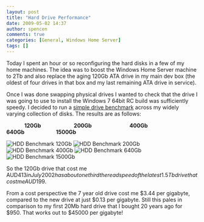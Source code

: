 ```yaml
---
layout: post
title: "Hard Drive Performance"
date: 2009-05-02 14:37
author: spencen
comments: true
categories: [General, Windows Home Server]
tags: []
---
```



Today I spent an hour or so reconfiguring the hard disks in a few of my home machines. The idea was to boost the Windows Home Server machine&#160; to 2Tb and also replace the aging 120Gb ATA drive in my main dev box (the oldest of four drives in that box and my last remaining ATA drive in service).
  

Once I was done swapping physical drives I wanted to check that the drive I was going to use to install the Windows 7 64bit RC build was sufficiently speedy. I decided to run a <a href="http://www.hdtune.com/" target="_blank">simple drive benchmark</a> across my widely varying collection of disks. The results are as follows:
  

&#160;&#160;&#160;&#160;&#160;&#160;&#160;&#160;&#160;&#160;&#160; **120Gb&#160;&#160;&#160;&#160;&#160;&#160;&#160;&#160;&#160;&#160;&#160;&#160;&#160;&#160;&#160;&#160;&#160;&#160;&#160;&#160;&#160;&#160;&#160;&#160;&#160; 200Gb&#160;&#160;&#160;&#160;&#160;&#160;&#160;&#160;&#160;&#160;&#160;&#160;&#160;&#160;&#160;&#160;&#160;&#160;&#160;&#160;&#160;&#160;&#160;&#160;&#160;&#160;&#160;&#160;&#160; 400Gb&#160;&#160;&#160;&#160;&#160;&#160;&#160;&#160;&#160;&#160;&#160;&#160;&#160;&#160;&#160;&#160;&#160;&#160;&#160;&#160;&#160;&#160;&#160;&#160;&#160;&#160; 640Gb&#160;&#160;&#160;&#160;&#160;&#160;&#160;&#160;&#160;&#160;&#160;&#160;&#160;&#160;&#160;&#160;&#160;&#160;&#160;&#160;&#160;&#160;&#160;&#160; 1500Gb**
  

![HDD Benchmark 120Gb](/images/HDD%20Benchmark%20120Gb_1.png "HDD Benchmark 120Gb")&#160;![HDD Benchmark 200Gb](/images/HDD%20Benchmark%20200Gb_1.png "HDD Benchmark 200Gb") ![HDD Benchmark 400Gb](/images/HDD%20Benchmark%20400Gb_1.png "HDD Benchmark 400Gb") ![HDD Benchmark 640Gb](/images/HDD%20Benchmark%20640Gb_1.png "HDD Benchmark 640Gb") ![HDD Benchmark 1500Gb](/images/HDD%20Benchmark%201500Gb_1.png "HDD Benchmark 1500Gb") 
  


  


  


  


  

So the 120Gb drive that cost me AUD$413 in July 2002 has about one third the read speed of the latest 1.5Tb drive that cost me AUD$199. 
  

From a cost perspective the 7 year old drive cost me $3.44 per gigabyte, compared to the new drive at just $0.13 per gigabyte. Still this pales in comparison to my first 20Mb hard drive that I bought 20 years ago for $950. That works out to $45000 per gigabyte!


